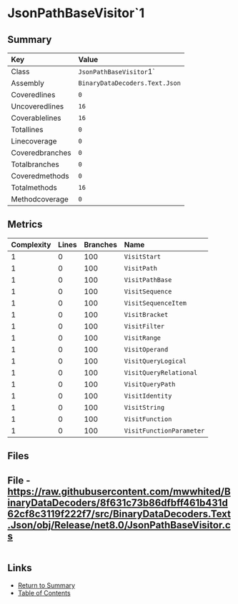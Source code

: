 ﻿# JsonPathBaseVisitor`1

## Summary

| Key             | Value                          |
| :-------------- | :----------------------------- |
| Class           | `JsonPathBaseVisitor`1`        |
| Assembly        | `BinaryDataDecoders.Text.Json` |
| Coveredlines    | `0`                            |
| Uncoveredlines  | `16`                           |
| Coverablelines  | `16`                           |
| Totallines      | `0`                            |
| Linecoverage    | `0`                            |
| Coveredbranches | `0`                            |
| Totalbranches   | `0`                            |
| Coveredmethods  | `0`                            |
| Totalmethods    | `16`                           |
| Methodcoverage  | `0`                            |

## Metrics

| Complexity | Lines | Branches | Name                     |
| :--------- | :---- | :------- | :----------------------- |
| 1          | 0     | 100      | `VisitStart`             |
| 1          | 0     | 100      | `VisitPath`              |
| 1          | 0     | 100      | `VisitPathBase`          |
| 1          | 0     | 100      | `VisitSequence`          |
| 1          | 0     | 100      | `VisitSequenceItem`      |
| 1          | 0     | 100      | `VisitBracket`           |
| 1          | 0     | 100      | `VisitFilter`            |
| 1          | 0     | 100      | `VisitRange`             |
| 1          | 0     | 100      | `VisitOperand`           |
| 1          | 0     | 100      | `VisitQueryLogical`      |
| 1          | 0     | 100      | `VisitQueryRelational`   |
| 1          | 0     | 100      | `VisitQueryPath`         |
| 1          | 0     | 100      | `VisitIdentity`          |
| 1          | 0     | 100      | `VisitString`            |
| 1          | 0     | 100      | `VisitFunction`          |
| 1          | 0     | 100      | `VisitFunctionParameter` |

## Files

## File - https://raw.githubusercontent.com/mwwhited/BinaryDataDecoders/8f631c73b86dfbff461b431d62cf8c3119f222f7/src/BinaryDataDecoders.Text.Json/obj/Release/net8.0/JsonPathBaseVisitor.cs

```CSharp
```

## Links

* [Return to Summary](Summary.md)
* [Table of Contents](../TOC.md)

